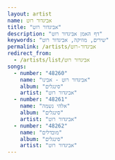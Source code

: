 ```yaml
---
layout: artist
name: אביגדור רוט
title: "אביגדור רוט"
description: "דף האמן אביגדור רוט"
keywords: "שירים, מוזיקה, אביגדור רוט"
permalink: /artists/אביגדור-רוט
redirect_from:
  - /artists/list/אביגדור רוט
songs:
  - number: "48260"
    name: "אביגדור רוט - אבינו"
    album: "סינגלים"
    artist: "אביגדור רוט"
  - number: "48261"
    name: "אלהי נשמה"
    album: "סינגלים"
    artist: "אביגדור רוט"
  - number: "48262"
    name: "מובדלים"
    album: "סינגלים"
    artist: "אביגדור רוט"
---
```

